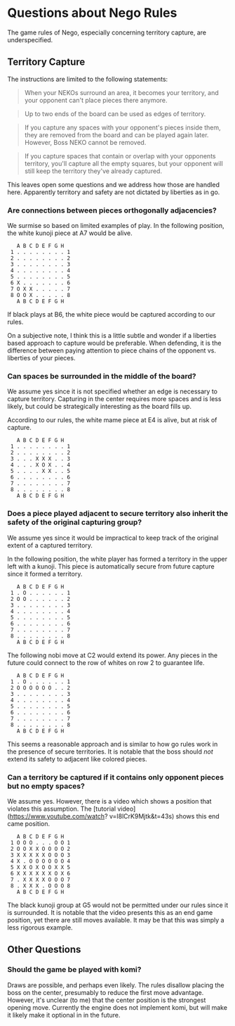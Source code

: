 # Questions about Nego Rules

The game rules of Nego, especially concerning territory capture, are
underspecified.

## Territory Capture

The instructions are limited to the following statements:

> When your NEKOs surround an area, it becomes your territory, and your opponent
can't place pieces there anymore.

> Up to two ends of the board can be used as edges of territory.

> If you capture any spaces with your opponent's pieces inside them, they are
removed from the board and can be played again later. However, Boss NEKO cannot
be removed.

> If you capture spaces that contain or overlap with your opponents territory,
you'll capture all the empty squares, but your opponent will still keep the
territory they've already captured.

This leaves open some questions and we address how those are handled here.
Apparently territory and safety are not dictated by liberties as in go.

### Are connections between pieces orthogonally adjacencies?

We surmise so based on limited examples of play. In the following position,
the white kunoji piece at A7 would be alive.


````
   A B C D E F G H
 1 . . . . . . . . 1
 2 . . . . . . . . 2
 3 . . . . . . . . 3
 4 . . . . . . . . 4
 5 . . . . . . . . 5
 6 X . . . . . . . 6
 7 O X X . . . . . 7
 8 O O X . . . . . 8
   A B C D E F G H
````

If black plays at B6, the white piece would be captured according to our
rules.

On a subjective note, I think this is a little subtle and wonder if a liberties
based approach to capture would be preferable. When defending, it is the
difference between paying attention to piece chains of the opponent vs.
liberties of your pieces.

### Can spaces be surrounded in the middle of the board?

We assume yes since it is not specified whether an edge is necessary to
capture territory. Capturing in the center requires more spaces and is
less likely, but could be strategically interesting as the board fills up.

According to our rules, the white mame piece at E4 is alive, but at risk of
capture.

````
   A B C D E F G H
 1 . . . . . . . . 1
 2 . . . . . . . . 2
 3 . . . X X X . . 3
 4 . . . X O X . . 4
 5 . . . . X X . . 5
 6 . . . . . . . . 6
 7 . . . . . . . . 7
 8 . . . . . . . . 8
   A B C D E F G H
````


### Does a piece played adjacent to secure territory also inherit the safety of the original capturing group?

We assume yes since it would be impractical to keep track of the original
extent of a captured territory.

In the following position, the white player has formed a territory in the
upper left with a kunoji. This piece is automatically secure from future
capture since it formed a territory.

````
   A B C D E F G H
 1 . O . . . . . . 1
 2 O O . . . . . . 2
 3 . . . . . . . . 3
 4 . . . . . . . . 4
 5 . . . . . . . . 5
 6 . . . . . . . . 6
 7 . . . . . . . . 7
 8 . . . . . . . . 8
   A B C D E F G H
````

The following nobi move at C2 would extend its power. Any pieces in the future
could connect to the row of whites on row 2 to guarantee life.

````
   A B C D E F G H
 1 . O . . . . . . 1
 2 O O O O O O . . 2
 3 . . . . . . . . 3
 4 . . . . . . . . 4
 5 . . . . . . . . 5
 6 . . . . . . . . 6
 7 . . . . . . . . 7
 8 . . . . . . . . 8
   A B C D E F G H
````

This seems a reasonable approach and is similar to how go rules work in the
presence of secure territories. It is notable that the boss should *not* extend
its safety to adjacent like colored pieces.

### Can a territory be captured if it contains only opponent pieces but no empty spaces?

We assume yes. However, there is a video which shows a position that
violates this assumption. The
[tutorial video](https://www.youtube.com/watch? v=I8lCrK9Mjtk&t=43s) shows
this end came position.

````
   A B C D E F G H
 1 O O O . . . O O 1
 2 O O X X O O O O 2
 3 X X X X X O O O 3
 4 X . O O O O O O 4
 5 X X O X O O X X 5
 6 X X X X X X O X 6
 7 . X X X X O O O 7
 8 . X X X . O O O 8
   A B C D E F G H
````

The black kunoji group at G5 would not be permitted under our rules since it is
surrounded. It is notable that the video presents this as an end game position,
yet there are still moves available. It may be that this was simply a less
rigorous example.

## Other Questions

### Should the game be played with komi?

Draws are possible, and perhaps even likely. The rules disallow placing the
boss on the center, presumably to reduce the first move advantage. However,
it's unclear (to me) that the center position is the strongest opening move.
Currently the engine does not implement komi, but will make it likely make it
optional in in the future.
